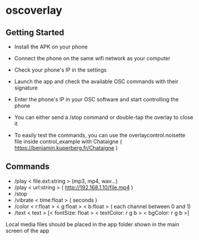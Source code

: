 # oscoverlay


## Getting Started

- Install the APK on your phone
- Connect the phone on the same wifi network as your computer
- Check your phone's IP in the settings
- Launch the app and check the available OSC commands with their signature
- Enter the phone's IP in your OSC software and start controlling the phone
- You can either send a /stop command or double-tap the overlay to close it 

- To easily test the commands, you can use the overlaycontrol.noisette file inside control_example with Chataigne ( https://benjamin.kuperberg.fr/Chataigne ) 

## Commands
- /play < file.ext:string > (mp3, mp4, wav...)
- /play < url:string > ( http://192.168.1.10/file.mp4 )
- /stop
- /vibrate < time:float > ( seconds )
- /color < r:float > < g:float > < b:float > ( each channel between 0 and 1)
- /text < text > [< fontSize: float > < textColor: r g b > < bgColor: r g b >]

Local media files should be placed in the app folder shown in the main screen of the app
